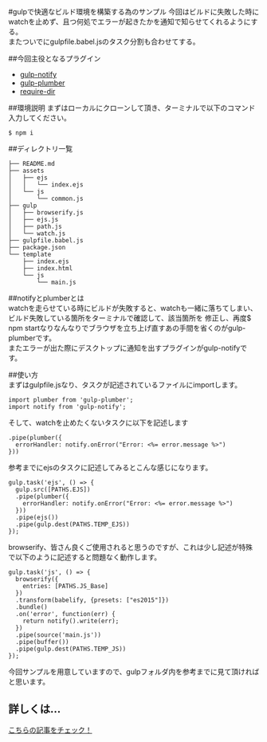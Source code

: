 #gulpで快適なビルド環境を構築する為のサンプル
今回はビルドに失敗した時にwatchを止めず、且つ何処でエラーが起きたかを通知で知らせてくれるようにする。  
またついでにgulpfile.babel.jsのタスク分割も合わせてする。

##今回主役となるプラグイン
- [gulp-notify](https://github.com/mikaelbr/gulp-notify)
- [gulp-plumber](https://github.com/floatdrop/gulp-plumber)
- [require-dir](https://github.com/aseemk/requireDir)  

##環境説明
まずはローカルにクローンして頂き、ターミナルで以下のコマンド入力してください。
```
$ npm i
```  

##ディレクトリ一覧  
```
├── README.md
├── assets
│   ├── ejs
│   │   └── index.ejs
│   └── js
│       └── common.js
├── gulp
│   ├── browserify.js
│   ├── ejs.js
│   ├── path.js
│   └── watch.js
├── gulpfile.babel.js
├── package.json
└── template
    ├── index.ejs
    ├── index.html
    └── js
        └── main.js
```  
##notifyとplumberとは  
watchを走らせている時にビルドが失敗すると、watchも一緒に落ちてしまい、ビルド失敗している箇所をターミナルで確認して、該当箇所を
修正し、再度$ npm startなりなんなりでブラウザを立ち上げ直すあの手間を省くのがgulp-plumberです。  
またエラーが出た際にデスクトップに通知を出すプラグインがgulp-notifyです。  

##使い方  
まずはgulpfile.jsなり、タスクが記述されているファイルにimportします。  
```
import plumber from 'gulp-plumber';
import notify from 'gulp-notify';
```  
そして、watchを止めたくないタスクに以下を記述します    
```
.pipe(plumber({
  errorHandler: notify.onError("Error: <%= error.message %>")
}))
```  

参考までにejsのタスクに記述してみるとこんな感じになります。  

```
gulp.task('ejs', () => {
  gulp.src([PATHS.EJS])
  .pipe(plumber({
    errorHandler: notify.onError("Error: <%= error.message %>")
  }))
  .pipe(ejs())
  .pipe(gulp.dest(PATHS.TEMP_EJS))
});
```  

browserify、皆さん良くご使用されると思うのですが、これは少し記述が特殊で以下のように記述すると問題なく動作します。  

```
gulp.task('js', () => {
  browserify({
    entries: [PATHS.JS_Base]
  })
  .transform(babelify, {presets: ["es2015"]})
  .bundle()
  .on('error', function(err) {
    return notify().write(err);
  })
  .pipe(source('main.js'))
  .pipe(buffer())
  .pipe(gulp.dest(PATHS.TEMP_JS))
});
```  
今回サンプルを用意していますので、gulpフォルダ内を参考までに見て頂ければと思います。


## 詳しくは...
[こちらの記事をチェック！](https://github.com/aseemk/requireDir)
